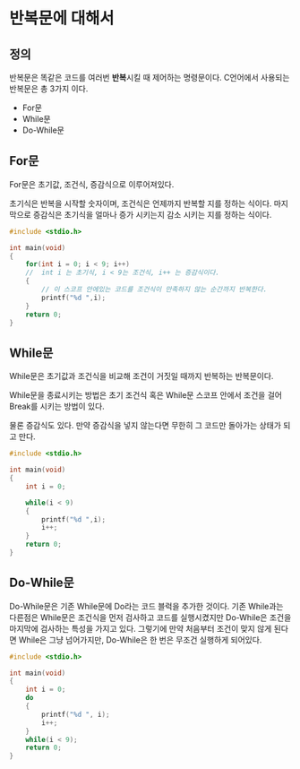 # 반복문에 대해서

## 정의
반복문은 똑같은 코드를 여러번 **반복**시킬 때 제어하는 명령문이다. C언어에서 사용되는 반복문은 총 3가지 이다.
- For문
- While문
- Do-While문

## For문
For문은 초기값, 조건식, 증감식으로 이루어져있다.

초기식은 반복을 시작할 숫자이며, 조건식은 언제까지 반복할 지를 정하는 식이다. 마지막으로 증감식은 초기식을 얼마나 증가 시키는지 감소 시키는 지를 정하는 식이다.

```C
#include <stdio.h>

int main(void)
{
    for(int i = 0; i < 9; i++) 
    //  int i 는 초기식, i < 9는 조건식, i++ 는 증감식이다.
    {
        // 이 스코프 안에있는 코드를 조건식이 만족하지 않는 순간까지 반복한다.
        printf("%d ",i);
    }
    return 0;
}
```

## While문
While문은 초기값과 조건식을 비교해 조건이 거짓일 때까지 반복하는 반복문이다.

While문을 종료시키는 방법은 초기 조건식 혹은 While문 스코프 안에서 조건을 걸어 Break를 시키는 방법이 있다.

물론 증감식도 있다. 만약 증감식을 넣지 않는다면 무한히 그 코드만 돌아가는 상태가 되고 만다.

```C
#include <stdio.h>

int main(void) 
{
    int i = 0;

    while(i < 9) 
    {
        printf("%d ",i);
        i++;
    }
    return 0;
}
```
## Do-While문
Do-While문은 기존 While문에 Do라는 코드 블럭을 추가한 것이다. 기존 While과는 다른점은 While문은 조건식을 먼저 검사하고 코드를 실행시켰지만 Do-While은 조건을 마지막에 검사하는 특성을 가지고 있다. 그렇기에 만약 처음부터 조건이 맞지 않게 된다면 While은 그냥 넘어가지만, Do-While은 한 번은 무조건 실행하게 되어있다.

```C
#include <stdio.h>

int main(void) 
{
    int i = 0;
    do
    {
        printf("%d ", i);
        i++;
    }
    while(i < 9);
    return 0;
}
```
